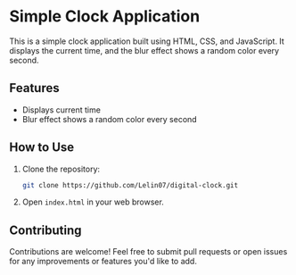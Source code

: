 # Simple Clock Application

This is a simple clock application built using HTML, CSS, and JavaScript. It displays the current time, and the blur effect shows a random color every second.

## Features

- Displays current time
- Blur effect shows a random color every second

## How to Use

1. Clone the repository:
   ```bash
   git clone https://github.com/Lelin07/digital-clock.git
   ```
2. Open `index.html` in your web browser.

## Contributing

Contributions are welcome! Feel free to submit pull requests or open issues for any improvements or features you'd like to add.
